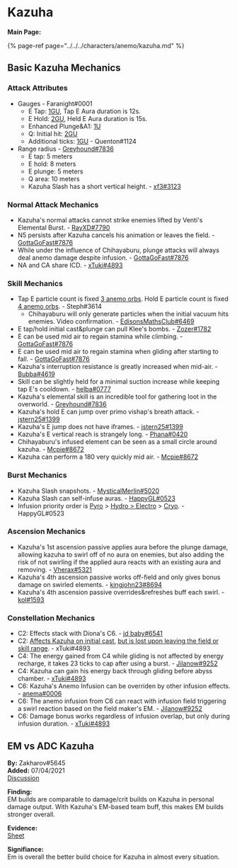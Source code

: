 # Kazuha

**Main Page:**

{% page-ref page="../../../characters/anemo/kazuha.md" %}

## Basic Kazuha Mechanics

### Attack Attributes
* Gauges - Faranight\#0001
  * E Tap: [1GU](https://youtu.be/SoCI_E1eDXE), Tap E Aura duration is 12s.
  * E Hold: [2GU](https://www.youtube.com/watch?v=7j8-P-dLrt4), Held E Aura duration is 15s.
  * Enhanced Plunge&A1: [1U](https://www.youtube.com/watch?v=DcoAQXhCkz4)  
  * Q: Initial hit: [2GU]()  
   * Additional ticks: [1GU](https://www.youtube.com/watch?v=3QzC22lg67c) - Quenton\#1124  
* Range radius - [Greyhound\#7836](https://www.youtube.com/watch?v=0rnQRpGp8dM)  
  * E tap: 5 meters  
  * E hold: 8 meters  
  * E plunge: 5 meters  
  * Q area: 10 meters  
  * Kazuha Slash has a short vertical height. - [xf3\#3123](https://www.youtube.com/watch?v=SbZnXH7e-jA)  


### Normal Attack Mechanics
* Kazuha's normal attacks cannot strike enemies lifted by Venti's Elemental Burst. - [RayXD\#7790](https://imgur.com/a/mHxRQjF)  
* N5 persists after Kazuha cancels his animation or leaves the field. - [GottaGoFast\#7876](https://www.youtube.com/watch?v=Mmcma8d4z6o)  
* While under the influence of Chihayaburu, plunge attacks will always deal anemo damage despite infusion. - [GottaGoFast\#7876](https://www.youtube.com/watch?v=U8rDXpz4gTo)  
* NA and CA share ICD. - [xTuki\#4893](https://imgur.com/qsD7hgT)  

### Skill Mechanics
* Tap E particle count is fixed [3 anemo orbs](https://i.imgur.com/KDeL4wp.png). Hold E particle count is fixed [4 anemo orbs](https://i.imgur.com/0oulfFW.png). -  Steph\#3614
  * Chihayaburu will only generate particles when the initial vacuum hits enemies. Video confirmation. - [EdisonsMathsClub\#6469](https://www.youtube.com/watch?v=FdyWE2T66VE)  
* E tap/hold initial cast&plunge can pull Klee's bombs. - [Zozer\#1782](https://youtu.be/O-sjqUAtirA)  
* E can be used mid air to regain stamina while climbing. - [GottaGoFast\#7876](https://youtu.be/hUfGxLDsHTw)  
* E can be used mid air to regain stamina when gliding after starting to fall. - [GottaGoFast\#7876](https://youtu.be/iboABc_eh60)  
* Kazuha's interruption resistance is greatly increased when mid-air. - [Bubba\#4619](https://imgur.com/a/BWEjMxq)  
* Skill can be slightly held for a minimal suction increase while keeping tap E's cooldown. - [helba\#0777](https://imgur.com/a/55baYSz)  
* Kazuha's elemental skill is an incredible tool for gathering loot in the overworld. - [Greyhound\#7836](https://www.youtube.com/watch?v=7ELY1kTC7AI)  
* Kazuha's hold E can jump over primo vishap's breath attack. - [jstern25\#1399](https://imgur.com/a/QSvOkph)  
* Kazuha's E jump does not have iframes. - [jstern25\#1399](https://imgur.com/a/4X56XWS)  
* Kazuha's E vertical reach is strangely long. - [Phana\#0420](https://imgur.com/1Sio3TA)  
* Chihayaburu's infused element can be seen as a small circle around kazuha. - [Mcpie\#8672](https://youtu.be/rHSRe-IRrv8)  
* Kazuha can perform a 180 very quickly mid air. - [Mcpie\#8672](https://youtu.be/kfneyG6r4yA)  

### Burst Mechanics
* Kazuha Slash snapshots. - [MysticalMerlin\#5020](https://imgur.com/a/MC9nEnq)
* Kazuha Slash can self-infuse auras. - [HappyGL\#0523](https://imgur.com/a/VfCg2cA)  
* Infusion priority order is [Pyro](https://imgur.com/a/3FsxwG9) > [Hydro > Electro](https://imgur.com/a/3tFexju) > [Cryo](https://imgur.com/a/CJ5feqy).  - HappyGL\#0523  

### Ascension Mechanics  
* Kazuha's 1st ascension passive applies aura before the plunge damage, allowing kazuha to swirl off of no aura on enemies, but also adding the risk of not swirling if the applied aura reacts with an existing aura and removing. - [Vherax\#5321](https://i.imgur.com/7n0rlWE.mp4)  
* Kazuha's 4th ascension passive works off-field and only gives bonus damage on swirled elements. - [kingjohn23\#8694](https://youtu.be/3ryW4jG38y0)  
* Kazuha's 4th ascension passive overrides&refreshes buff each swirl. - [kol\#1593](https://youtu.be/-D8IMtMAt48)  

### Constellation Mechanics  
* C2: Effects stack with Diona's C6. - [jd baby\#6541](https://imgur.com/a/F1qGWD4)  
* C2: [Affects Kazuha on initial cast](https://imgur.com/HmiW7nT), [but is lost upon leaving the field or skill range](https://imgur.com/HmiW7nT). - xTuki\#4893
* C4: The energy gained from C4 while gliding is not affected by energy recharge, it takes 23 ticks to cap after using a burst. - [Jilanow\#9252](https://youtu.be/V0o_-DF0DiA)  
* C4: Kazuha can gain his energy back through gliding before abyss chamber. - [xTuki\#4893](https://imgur.com/EFeCgB2)  
* C6: Kazuha's Anemo Infusion can be overriden by other infusion effects. - [anema\#0006](https://imgur.com/vNyOiFt)  
* C6: The anemo infusion from C6 can react with infusion field triggering a swirl reaction based on the field maker's EM. - [Jilanow\#9252](https://www.youtube.com/watch?v=7YoyUKu-cPY)  
* C6: Damage bonus works regardless of infusion overlap, but only during infusion duration. - [xTuki\#4893](https://imgur.com/eJJc5K6)  
  
  
## EM vs ADC Kazuha  

**By:** Zakharov\#5645  
**Added:** 07/04/2021  
[Discussion](https://tickettool.xyz/direct?url=https://cdn.discordapp.com/attachments/861165727390367764/861345878035398656/transcript-em-vs-adc-kazuha.html)  
  
**Finding:**  
EM builds are comparable to damage/crit builds on Kazuha in personal damage output. With Kazuha's EM-based team buff, this makes EM builds stronger overall.  
  
**Evidence:**  
[Sheet](https://docs.google.com/spreadsheets/d/1a6-onb86Aphedf-dL5dq4frc2F3IrivggFuhp53D3vw/edit#gid=146292907)  
  
**Signifiance:**  
Em is overall the better build choice for Kazuha in almost every situation.
